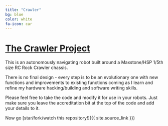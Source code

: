 ```yaml
---
title: "Crawler"
bg: blue
color: white
fa-icon: car
---
```


# [The Crawler Project](http://marzogh.github.io/The-Crawler-Project)

This is an autonomously navigating robot built around a Maxstone/HSP 1/5th size RC Rock Crawler chassis.

There is no final design - every step is to be an evolutionary one with new functions and improvements to existing functions coming as I learn and refine my hardware hacking/building and software writing skills.

Please feel free to take the code and modify it for use in your robots. Just make sure you leave the accreditation bit at the top of the code and add your details to it.


Now go [star/fork/watch this repository!]({{ site.source_link }})
